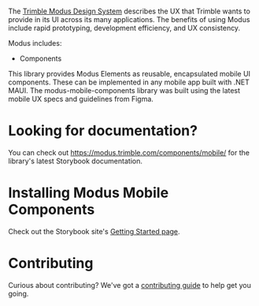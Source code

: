 <p align="center">
  <a href="https://www.nuget.org/packages/Trimble.Modus.Components/0.0.7-alpha">
    <img src="https://img.shields.io/nuget/v/Trimble.Modus.Components" alt/>
  </a>
</p>

The [Trimble Modus Design System](https://modus.trimble.com/) describes the UX that Trimble wants to provide in its UI across its many applications. The benefits of using Modus include rapid prototyping, development efficiency, and UX consistency.

Modus includes:

- Components

This library provides Modus Elements as reusable, encapsulated mobile UI components. These  can be implemented in any mobile app built with .NET MAUI. The modus-mobile-components library was built using the latest mobile UX specs and guidelines from Figma.

# Looking for documentation?

You can check out <https://modus.trimble.com/components/mobile/> for the library's latest Storybook documentation.

# Installing Modus Mobile Components

Check out the Storybook site's [Getting Started page](https://happy-pond-034b3b40f.3.azurestaticapps.net/getting-started/introduction/).

# Contributing

Curious about contributing? We've got a [contributing guide](https://github.com/trimble-oss/modus-mobile-maui-components/blob/feature/develop/CONTRIBUTING.md) to help get you going.
